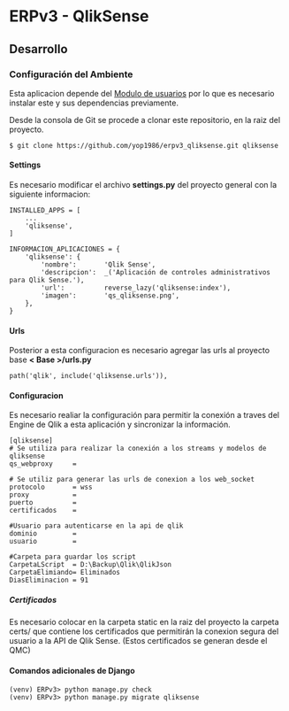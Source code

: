 # ERPv3 - QlikSense

## Desarrollo

### Configuración del Ambiente

Esta aplicacion depende del [Modulo de usuarios](https://github.com/yop1986/erpv3_usuarios) 
por lo que es necesario instalar este y sus dependencias previamente.

Desde la consola de Git se procede a clonar este repositorio, en la raiz del 
proyecto.

    $ git clone https://github.com/yop1986/erpv3_qliksense.git qliksense

#### Settings

Es necesario modificar el archivo **settings.py** del proyecto general con la
siguiente informacion:

    INSTALLED_APPS = [
        ...
        'qliksense',
    ]

    INFORMACION_APLICACIONES = {
        'qliksense': {
            'nombre':       'Qlik Sense',
            'descripcion':  _('Aplicación de controles administrativos para Qlik Sense.'),
            'url':          reverse_lazy('qliksense:index'),
            'imagen':       'qs_qliksense.png',
        },
    }

#### Urls

Posterior a esta configuracion es necesario agregar las urls al proyecto base __< Base >/urls.py__

    path('qlik', include('qliksense.urls')),

#### Configuracion

Es necesario realiar la configuración para permitir la conexión a traves del Engine de Qlik
a esta aplicación y sincronizar la información.

    [qliksense]
    # Se utiliza para realizar la conexión a los streams y modelos de qliksense
    qs_webproxy     = 

    # Se utiliz para generar las urls de conexion a los web_socket
    protocolo       = wss
    proxy           = 
    puerto          = 
    certificados    =

    #Usuario para autenticarse en la api de qlik
    dominio         = 
    usuario         = 

    #Carpeta para guardar los script
    CarpetaLScript  = D:\Backup\Qlik\QlikJson
    CarpetaElimiando= Eliminados
    DiasEliminacion = 91

##### Certificados

Es necesario colocar en la carpeta static en la raiz del proyecto la carpeta certs/ que contiene los certificados
que permitirán la conexion segura del usuario a la API de Qlik Sense. (Estos certificados se generan desde el QMC)

#### Comandos adicionales de Django

    (venv) ERPv3> python manage.py check
    (venv) ERPv3> python manage.py migrate qliksense
